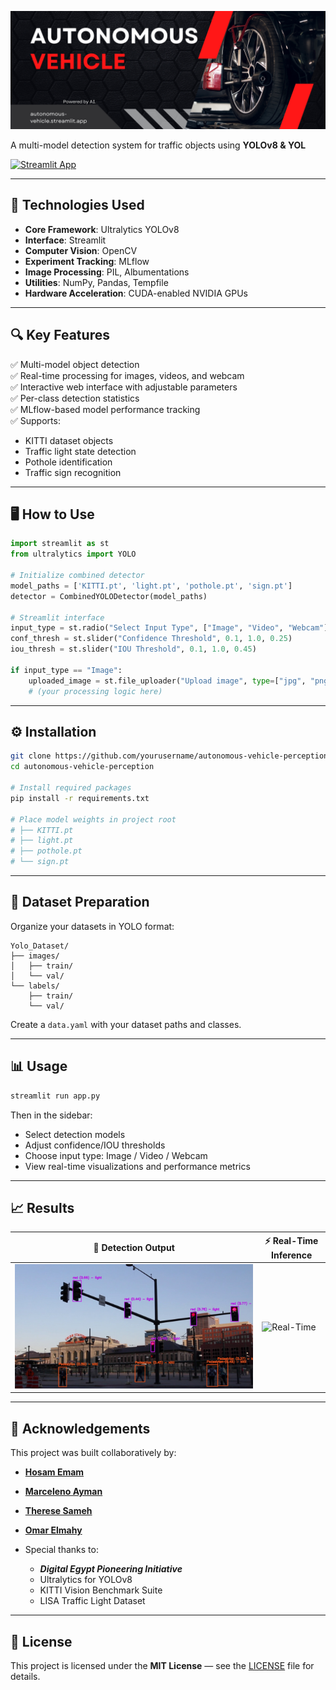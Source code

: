 [![Detection](Visuals/icon-car.jpg)](https://autonomous-vehicle.streamlit.app/)

A multi-model detection system for traffic objects using **YOLOv8 & YOL**

[![Streamlit App](https://static.streamlit.io/badges/streamlit_badge_black_white.svg)](https://autonomous-vehicle.streamlit.app/)

---

## 🚀 Technologies Used

- **Core Framework**: Ultralytics YOLOv8  
- **Interface**: Streamlit  
- **Computer Vision**: OpenCV  
- **Experiment Tracking**: MLflow  
- **Image Processing**: PIL, Albumentations  
- **Utilities**: NumPy, Pandas, Tempfile  
- **Hardware Acceleration**: CUDA-enabled NVIDIA GPUs  

---

## 🔍 Key Features

✅ Multi-model object detection  
✅ Real-time processing for images, videos, and webcam  
✅ Interactive web interface with adjustable parameters  
✅ Per-class detection statistics  
✅ MLflow-based model performance tracking  
✅ Supports:
  - KITTI dataset objects
  - Traffic light state detection
  - Pothole identification
  - Traffic sign recognition

---

## 🖥️ How to Use

```python
import streamlit as st
from ultralytics import YOLO

# Initialize combined detector
model_paths = ['KITTI.pt', 'light.pt', 'pothole.pt', 'sign.pt']
detector = CombinedYOLODetector(model_paths)

# Streamlit interface
input_type = st.radio("Select Input Type", ["Image", "Video", "Webcam"])
conf_thresh = st.slider("Confidence Threshold", 0.1, 1.0, 0.25)
iou_thresh = st.slider("IOU Threshold", 0.1, 1.0, 0.45)

if input_type == "Image":
    uploaded_image = st.file_uploader("Upload image", type=["jpg", "png"])
    # (your processing logic here)
```

---

## ⚙️ Installation

```bash
git clone https://github.com/yourusername/autonomous-vehicle-perception.git
cd autonomous-vehicle-perception

# Install required packages
pip install -r requirements.txt

# Place model weights in project root
# ├── KITTI.pt
# ├── light.pt
# ├── pothole.pt
# └── sign.pt
```

---

## 📁 Dataset Preparation

Organize your datasets in YOLO format:

```
Yolo_Dataset/
├── images/
│   ├── train/
│   └── val/
└── labels/
    ├── train/
    └── val/
```

Create a `data.yaml` with your dataset paths and classes.

---

## 📊 Usage

```bash
streamlit run app.py
```

Then in the sidebar:

- Select detection models  
- Adjust confidence/IOU thresholds  
- Choose input type: Image / Video / Webcam  
- View real-time visualizations and performance metrics  

---

## 📈 Results

| 🧠 Detection Output | ⚡ Real-Time Inference |
|---------------------|------------------------|
| ![Detection](Visuals/Pedestrians.jpg) | ![Real-Time](Visuals/Media.gif) |

---

## 🤝 Acknowledgements

This project was built collaboratively by:
- [**Hosam Emam**](https://github.com/Hosam-emam)
- [**Marceleno Ayman**](https://github.com/Leosce)
- [**Therese Sameh**](https://github.com/Theresee13)
- [**Omar Elmahy**](https://github.com/Elma7e)

- Special thanks to:
  - **_Digital Egypt Pioneering Initiative_**
  - Ultralytics for YOLOv8
  - KITTI Vision Benchmark Suite
  - LISA Traffic Light Dataset

---

## 📜 License

This project is licensed under the **MIT License** — see the [LICENSE](LICENSE) file for details.
